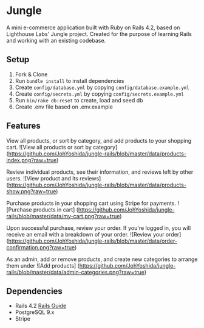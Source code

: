 # Jungle

A mini e-commerce application built with Ruby on Rails 4.2, based on Lighthouse Labs' Jungle project. Created for the purpose of learning Rails and working with an existing codebase.


## Setup

1. Fork & Clone
2. Run `bundle install` to install dependencies
3. Create `config/database.yml` by copying `config/database.example.yml`
4. Create `config/secrets.yml` by copying `config/secrets.example.yml`
5. Run `bin/rake db:reset` to create, load and seed db
6. Create .env file based on .env.example

## Features
View all products, or sort by category, and add products to your shopping cart.
![View all products or sort by category]
(https://github.com/JohYoshida/jungle-rails/blob/master/data/products-index.png?raw=true)

Review individual products, see their information, and reviews left by other users.
![View product and its reviews]
(https://github.com/JohYoshida/jungle-rails/blob/master/data/products-show.png?raw=true)

Purchase products in your shopping cart using Stripe for payments.
![Purchase products in cart]
(https://github.com/JohYoshida/jungle-rails/blob/master/data/my-cart.png?raw=true)

Upon successful purchase, review your order. If you're logged in, you will receive an email with a breakdown of your order.
![Review your order]
(https://github.com/JohYoshida/jungle-rails/blob/master/data/order-confirmation.png?raw=true)

As an admin, add or remove products, and create new categories to arrange them under
![Add products]
(https://github.com/JohYoshida/jungle-rails/blob/master/data/admin-categories.png?raw=true)
## Dependencies

* Rails 4.2 [Rails Guide](http://guides.rubyonrails.org/v4.2/)
* PostgreSQL 9.x
* Stripe
